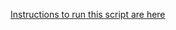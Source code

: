 [Instructions to run this script are here](https://www.notion.so/Vaccine-Bot-Instructions-ceae045da64341008ee152a67569ca8e)